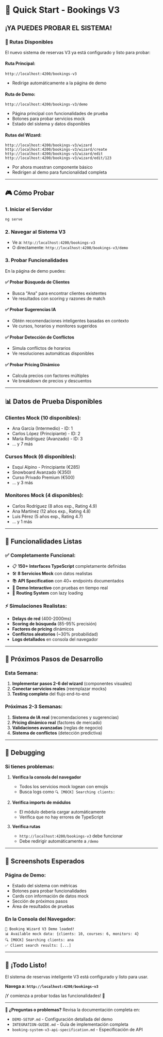 # 🚀 **Quick Start - Bookings V3**

## **¡YA PUEDES PROBAR EL SISTEMA!**

### **📍 Rutas Disponibles**

El nuevo sistema de reservas V3 ya está configurado y listo para probar:

#### **Ruta Principal:**
```
http://localhost:4200/bookings-v3
```
- Redirige automáticamente a la página de demo

#### **Ruta de Demo:**
```
http://localhost:4200/bookings-v3/demo
```
- Página principal con funcionalidades de prueba
- Botones para probar servicios mock
- Estado del sistema y datos disponibles

#### **Rutas del Wizard:**
```
http://localhost:4200/bookings-v3/wizard
http://localhost:4200/bookings-v3/wizard/create
http://localhost:4200/bookings-v3/wizard/edit
http://localhost:4200/bookings-v3/wizard/edit/123
```
- Por ahora muestran componente básico
- Redirigen al demo para funcionalidad completa

---

## **🎮 Cómo Probar**

### **1. Iniciar el Servidor**
```bash
ng serve
```

### **2. Navegar al Sistema V3**
- Ve a: `http://localhost:4200/bookings-v3`
- O directamente: `http://localhost:4200/bookings-v3/demo`

### **3. Probar Funcionalidades**

En la página de demo puedes:

#### **✅ Probar Búsqueda de Clientes**
- Busca "Ana" para encontrar clientes existentes
- Ve resultados con scoring y razones de match

#### **✅ Probar Sugerencias IA**
- Obtén recomendaciones inteligentes basadas en contexto
- Ve cursos, horarios y monitores sugeridos

#### **✅ Probar Detección de Conflictos**
- Simula conflictos de horarios
- Ve resoluciones automáticas disponibles

#### **✅ Probar Pricing Dinámico**
- Calcula precios con factores múltiples
- Ve breakdown de precios y descuentos

---

## **📊 Datos de Prueba Disponibles**

### **Clientes Mock (10 disponibles):**
- Ana García (Intermedio) - ID: 1
- Carlos López (Principiante) - ID: 2
- María Rodríguez (Avanzado) - ID: 3
- ... y 7 más

### **Cursos Mock (6 disponibles):**
- Esquí Alpino - Principiante (€285)
- Snowboard Avanzado (€350)
- Curso Privado Premium (€500)
- ... y 3 más

### **Monitores Mock (4 disponibles):**
- Carlos Rodríguez (8 años exp., Rating 4.9)
- Ana Martínez (12 años exp., Rating 4.8)
- Luis Pérez (5 años exp., Rating 4.7)
- ... y 1 más

---

## **🔧 Funcionalidades Listas**

### **✅ Completamente Funcional:**
- 📋 **150+ Interfaces TypeScript** completamente definidas
- 🛠️ **8 Servicios Mock** con datos realistas
- 📚 **API Specification** con 40+ endpoints documentados
- 🎯 **Demo Interactivo** con pruebas en tiempo real
- 🚀 **Routing System** con lazy loading

### **⚡ Simulaciones Realistas:**
- **Delays de red** (400-2000ms)
- **Scoring de búsqueda** (85-95% precisión)
- **Factores de pricing** dinámicos
- **Conflictos aleatorios** (~30% probabilidad)
- **Logs detallados** en consola del navegador

---

## **🎯 Próximos Pasos de Desarrollo**

### **Esta Semana:**
1. **Implementar pasos 2-6 del wizard** (componentes visuales)
2. **Conectar servicios reales** (reemplazar mocks)
3. **Testing completo** del flujo end-to-end

### **Próximas 2-3 Semanas:**
1. **Sistema de IA real** (recomendaciones y sugerencias)
2. **Pricing dinámico real** (factores de mercado)
3. **Validaciones avanzadas** (reglas de negocio)
4. **Sistema de conflictos** (detección predictiva)

---

## **🐛 Debugging**

### **Si tienes problemas:**

1. **Verifica la consola del navegador**
   - Todos los servicios mock logean con emojis
   - Busca logs como `🔍 [MOCK] Searching clients:`

2. **Verifica imports de módulos**
   - El módulo debería cargar automáticamente
   - Verifica que no hay errores de TypeScript

3. **Verifica rutas**
   - `http://localhost:4200/bookings-v3` debe funcionar
   - Debe redirigir automáticamente a `/demo`

---

## **📱 Screenshots Esperados**

### **Página de Demo:**
- Estado del sistema con métricas
- Botones para probar funcionalidades
- Cards con información de datos mock
- Sección de próximos pasos
- Área de resultados de pruebas

### **En la Consola del Navegador:**
```
🚀 Booking Wizard V3 Demo loaded!
📊 Available mock data: {clients: 10, courses: 6, monitors: 4}
🔍 [MOCK] Searching clients: ana
✅ Client search results: [...]
```

---

## **🎉 ¡Todo Listo!**

El sistema de reservas inteligente V3 está configurado y listo para usar. 

**Navega a: `http://localhost:4200/bookings-v3`**

¡Y comienza a probar todas las funcionalidades! 🚀

---

**💬 ¿Preguntas o problemas?** Revisa la documentación completa en:
- `DEMO-SETUP.md` - Configuración detallada del demo
- `INTEGRATION-GUIDE.md` - Guía de implementación completa
- `booking-system-v3-api-specification.md` - Especificación de API